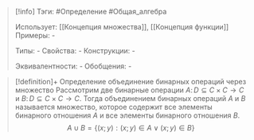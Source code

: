 > [!info]
> Тэги: #Определение #Общая_алгебра 
> 
> Использует: [[Концепция множества]], [[Концепция функции]]
> Примеры: *-*
> 
> Типы: *-*
> Свойства: *-*
> Конструкции: *-*
> 
> Эквивалентности: *-*
> Обобщения: *-*

> [!definition]+ Определение объединение бинарных операций через множество
> Рассмотрим две бинарные операции $A\colon D\subseteq C\times C \to C$ и $B\colon D\subseteq C\times C \to C$. Тогда объединением бинарных операций $A$ и $B$ называется множество, которое содержит все элементы бинарного отношения $A$ и все элементы бинарного отношения $B$. $$A\cup B=\{(x; y): (x; y)\in A \lor (x; y)\in B\}$$